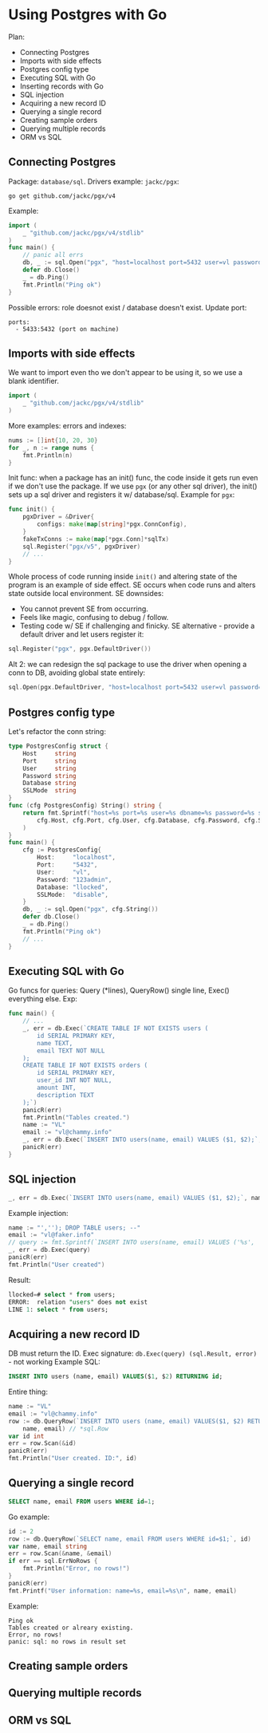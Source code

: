 # Using Postgres with Go 

Plan: 
* Connecting Postgres
* Imports with side effects
* Postgres config type
* Executing SQL with Go
* Inserting records with Go
* SQL injection 
* Acquiring a new record ID
* Querying a single record
* Creating sample orders 
* Querying multiple records 
* ORM vs SQL

## Connecting Postgres

Package: `database/sql`. 
Drivers example: `jackc/pgx`:
```
go get github.com/jackc/pgx/v4
```
Example: 
```go 
import (
	_ "github.com/jackc/pgx/v4/stdlib"
)
func main() {
    // panic all errs
	db, _ := sql.Open("pgx", "host=localhost port=5432 user=vl password=123admin sslmode=disabled")
	defer db.Close()
    _ = db.Ping()
	fmt.Println("Ping ok")
}
```
Possible errors: role doesnot exist / database doesn't exist. 
Update port:
```
ports:
  - 5433:5432 (port on machine)
```   

## Imports with side effects 

We want to import even tho we don't appear to be using it, so we use a blank identifier. 
```go
import (
	_ "github.com/jackc/pgx/v4/stdlib"
)
```
More examples: errors and indexes:
```go
nums := []int{10, 20, 30}
for _, n := range nums {
    fmt.Println(n)
}
```
Init func: when a package has an init() func, the code inside it gets run even if we don't use the package. If we use `pgx` (or any other sql driver), the init() sets up a sql driver and registers it w/ database/sql. Example for `pgx`:
```go
func init() {
	pgxDriver = &Driver{
		configs: make(map[string]*pgx.ConnConfig),
	}
	fakeTxConns := make(map[*pgx.Conn]*sqlTx)
	sql.Register("pgx/v5", pgxDriver)
	// ...
}
```
Whole process of code running inside `init()` and altering state of the program is an example of side effect. SE occurs when code runs and alters state outside local environment. 
SE downsides: 
* You cannot prevent SE from occurring. 
* Feels like magic, confusing to debug / follow. 
* Testing code w/ SE if challenging and finicky. 
SE alternative - provide a default driver and let users register it: 
```go
sql.Register("pgx", pgx.DefaultDriver())
```
Alt 2: we can redesign the sql package to use the driver when opening a conn to DB, avoiding global state entirely:
```go
sql.Open(pgx.DefaultDriver, "host=localhost port=5432 user=vl password=123admin sslmode=disabled")
```

## Postgres config type

Let's refactor the conn string:
```go 
type PostgresConfig struct {
	Host     string
	Port     string
	User     string
	Password string
	Database string
	SSLMode  string
}
func (cfg PostgresConfig) String() string {
	return fmt.Sprintf("host=%s port=%s user=%s dbname=%s password=%s sslmode=%s",
		cfg.Host, cfg.Port, cfg.User, cfg.Database, cfg.Password, cfg.SSLMode,
	)
}
func main() {
	cfg := PostgresConfig{
		Host:     "localhost",
		Port:     "5432",
		User:     "vl",
		Password: "123admin",
		Database: "llocked",
		SSLMode:  "disable",
	}
	db, _ := sql.Open("pgx", cfg.String())
	defer db.Close()
	_ = db.Ping()
	fmt.Println("Ping ok")
	// ...
}
```

## Executing SQL with Go 

Go funcs for queries: Query (*lines), QueryRow() single line, Exec() everything else. 
Exp:  
```go 
func main() {
	// ...
	_, err = db.Exec(`CREATE TABLE IF NOT EXISTS users (
		id SERIAL PRIMARY KEY,
		name TEXT,
		email TEXT NOT NULL
	);
	CREATE TABLE IF NOT EXISTS orders (
		id SERIAL PRIMARY KEY,
		user_id INT NOT NULL, 
		amount INT,
		description TEXT
	);`)
	panicR(err)
	fmt.Println("Tables created.")
	name := "VL"
	email := "vl@chammy.info"
	_, err = db.Exec(`INSERT INTO users(name, email) VALUES ($1, $2);`, name, email)
	panicR(err)
}
```

## SQL injection 

```go
_, err = db.Exec(`INSERT INTO users(name, email) VALUES ($1, $2);`, name, email)
```

Example injection:
```go
name := "',''); DROP TABLE users; --"
email := "vl@faker.info"
// query := fmt.Sprintf(`INSERT INTO users(name, email) VALUES ('%s', '%s');`, name, email)
_, err = db.Exec(query)
panicR(err)
fmt.Println("User created")
```
Result: 
```sql
llocked=# select * from users;
ERROR:  relation "users" does not exist
LINE 1: select * from users;
```

## Acquiring a new record ID

DB must return the ID. 
Exec signature: `db.Exec(query) (sql.Result, error)` - not working 
Example SQL:  
```sql
INSERT INTO users (name, email) VALUES($1, $2) RETURNING id;
```
Entire thing: 
```go
name := "VL"
email := "vl@chammy.info"
row := db.QueryRow(`INSERT INTO users (name, email) VALUES($1, $2) RETURNING id;`,
	name, email) // *sql.Row
var id int
err = row.Scan(&id)
panicR(err)
fmt.Println("User created. ID:", id)
```

## Querying a single record

```sql
SELECT name, email FROM users WHERE id=1;
``` 
Go example: 
```go
id := 2
row := db.QueryRow(`SELECT name, email FROM users WHERE id=$1;`, id)
var name, email string
err = row.Scan(&name, &email)
if err == sql.ErrNoRows {
	fmt.Println("Error, no rows!")
}
panicR(err)
fmt.Printf("User information: name=%s, email=%s\n", name, email)
```
Example: 
```
Ping ok
Tables created or alreary existing.
Error, no rows!
panic: sql: no rows in result set
```

## Creating sample orders 
## Querying multiple records 
## ORM vs SQL


